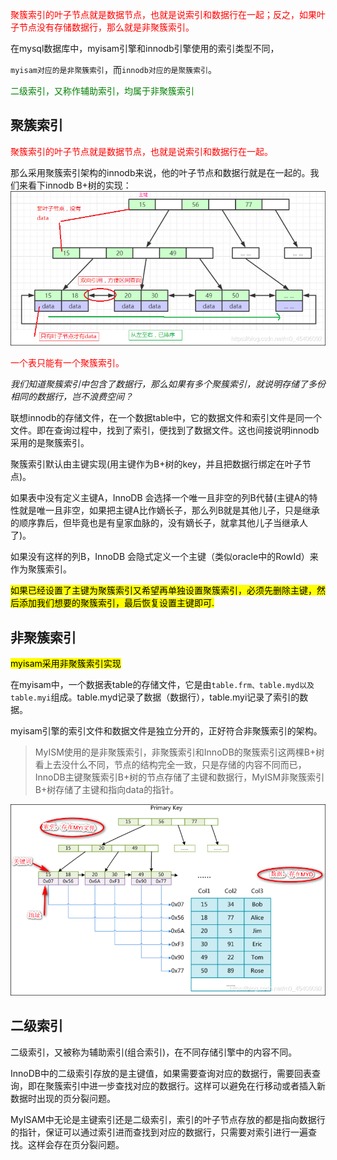 <span style="color:red">聚簇索引的叶子节点就是数据节点，也就是说索引和数据行在一起；反之，如果叶子节点没有存储数据行，那么就是非聚簇索引。</span>

在mysql数据库中，myisam引擎和innodb引擎使用的索引类型不同，

`myisam对应的是非聚簇索引`，而`innodb对应的是聚簇索引`。

 <span style="color:green">二级索引，又称作辅助索引，均属于非聚簇索引</span>


## 聚簇索引

<span style="color:red">聚簇索引的叶子节点就是数据节点，也就是说索引和数据行在一起。</span>

那么采用聚簇索引架构的innodb来说，他的叶子节点和数据行就是在一起的。我们来看下innodb B+树的实现：
![mysql聚簇索引.png](_resources/聚簇索引、非聚簇索引/mysqlindex.png)

<span style="color:red">一个表只能有一个聚簇索引。</span>

_我们知道聚簇索引中包含了数据行，那么如果有多个聚簇索引，就说明存储了多份相同的数据行，岂不浪费空间？_

联想innodb的存储文件，在一个数据table中，它的数据文件和索引文件是同一个文件。即在查询过程中，找到了索引，便找到了数据文件。这也间接说明innodb采用的是聚簇索引。

聚簇索引默认由主键实现(用主键作为B+树的key，并且把数据行绑定在叶子节点)。

如果表中没有定义主键A，InnoDB 会选择一个唯一且非空的列B代替(主键A的特性就是唯一且非空，如果把主键A比作嫡长子，那么列B就是其他儿子，只是继承的顺序靠后，但毕竟也是有皇家血脉的，没有嫡长子，就拿其他儿子当继承人了)。

如果没有这样的列B，InnoDB 会隐式定义一个主键（类似oracle中的RowId）来作为聚簇索引。

<mark>如果已经设置了主键为聚簇索引又希望再单独设置聚簇索引，必须先删除主键，然后添加我们想要的聚簇索引，最后恢复设置主键即可. </mark>

## 非聚簇索引

<mark>myisam采用非聚簇索引实现</mark>

在myisam中，一个数据表table的存储文件，它是由`table.frm、table.myd以及table.myi`组成。table.myd记录了数据（数据行），table.myi记录了索引的数据。

myisam引擎的索引文件和数据文件是独立分开的，正好符合非聚簇索引的架构。

> MyISM使用的是非聚簇索引，非聚簇索引和InnoDB的聚簇索引这两棵B+树看上去没什么不同，节点的结构完全一致，只是存储的内容不同而已，InnoDB主键聚簇索引B+树的节点存储了主键和数据行，MyISM非聚簇索引B+树存储了主键和指向data的指针。

![](resources/images/58bbd344.png)


## 二级索引
二级索引，又被称为辅助索引(组合索引)，在不同存储引擎中的内容不同。

InnoDB中的二级索引存放的是主键值，如果需要查询对应的数据行，需要回表查询，即在聚簇索引中进一步查找对应的数据行。这样可以避免在行移动或者插入新数据时出现的页分裂问题。

MyISAM中无论是主键索引还是二级索引，索引的叶子节点存放的都是指向数据行的指针，保证可以通过索引进而查找到对应的数据行，只需要对索引进行一遍查找。这样会存在页分裂问题。




